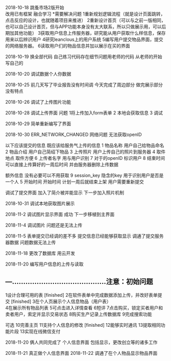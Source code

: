 2018-10-18
跳蚤市场2版开始  
改用已有框架 融合学习
*需要解决问题
  1重新规划逻辑流程（就是设计页面跳转，点击反应的设计，也就随着项目来推进）
  2重新设计首页（可以与之前一版相同，也可以自己设计首页，但与APP功能本身没有太大联系，所以只做展示用，可以后期加其他功能）
  3获取用户信息上传服务器，研究能从用户获取什么样信息，保存用来以后辨识用户
  4研究leanclous上的用户系统
  5编写用户提交物品界面，提交的网络服务器。
  6读取用户们的物品信息并加以展示在买的界面

  2018-10-19
  换全部代码 自己练习代码存在细节问题用老师的代码 从老师的开始写自己的

  2018-10-20
  调试数据个人你数据

  2018-10-25
  前几天写了毕业报告没有时间调
  今天完成了周边部分 做完展示部分 没有特点


2018-10-26
调试了上传图片功能

2018-10-28
调试上传界面
问题 1将上传加入form表单
     2 本地会获取信息
     3 调试

2018-10-29
简单重新编写了界面

2018-10-30
ERR_NETWORK_CHANGED 网络问题 无法获取openID

以下应该提交的信息  既应该给服务气上传的信息
  1 物品名称     用户自己给物品命名
  2 物品介绍     用户自己简绍下物品
  3 上传照片     用户上传自己的照片到服务器
  4 取件地点     取件方便
  6 上传者名字   用与用户识别
  7 对于的openID 标识用户
  8 结束时间     可以直接上传算好的一周后时间 并由服务器删除上传数据

额外信息 没有必要可以不用获取 
  9 session_key  隐含的key 用于识别用户是否是一个人
  5 开始时间     开始时间 计划一周后就结束上架 用户需要重新提交 

调试了提交界面 加入了简介被并能显示 下一步加入照片机制

2018-10-31
调试本地获取图片展示

2018-11-2 
调试图片显示界面 成功
下一步移植到主界面

2018-11-4
调试图片 问题还是无法上传

2018-11-5
表单提交已经调的差不多 提交信息已经能够获取显示 调通了提交服务器数据
问题数据无法上传

2018-11-18
更改了数据库 用云开发

2018-11-20
编写用户信息的上传与读取

—……………………………………注意：初始问题  
-----------------------------------------------------------------------------------------------
1设计合理可用的表                           [finished]
2在软件表单中完成数据添加上传，并改好表单提交  [finished]
3在个人页展示个人信息物品（用户表）           
4在展示所有物品列表
5可点击进入详情查看
6短评
7点击购买，锁定买者用户和卖者用户，索定并显示交易状态
8购买生产记录上传数据库
9完成搜索功能

可选
10完善主页
11支持个人信息的修改 [finished]
12能够实时通讯
13提取相同功能片段
13实现在线微信支付


2018-11-20
俩人共同完成了 个人信息界面 包括显示，更改创立等的诸多工作

2018-11-21
真正做个人信息界面
2018-11-22
调通了在个人物品显示物品界面